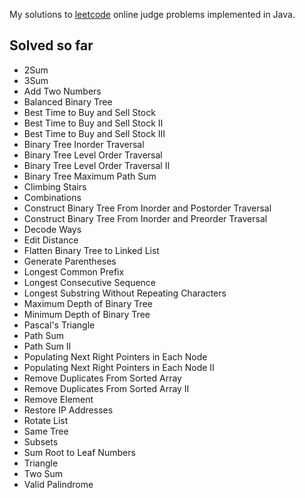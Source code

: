 My solutions to [leetcode](http://www.leetcode.com/onlinejudge) online judge problems implemented in Java.

Solved so far
-------------

* 2Sum
* 3Sum
* Add Two Numbers
* Balanced Binary Tree
* Best Time to Buy and Sell Stock
* Best Time to Buy and Sell Stock II
* Best Time to Buy and Sell Stock III
* Binary Tree Inorder Traversal
* Binary Tree Level Order Traversal
* Binary Tree Level Order Traversal II
* Binary Tree Maximum Path Sum
* Climbing Stairs
* Combinations
* Construct Binary Tree From Inorder and Postorder Traversal
* Construct Binary Tree From Inorder and Preorder Traversal
* Decode Ways
* Edit Distance
* Flatten Binary Tree to Linked List
* Generate Parentheses
* Longest Common Prefix
* Longest Consecutive Sequence
* Longest Substring Without Repeating Characters
* Maximum Depth of Binary Tree
* Minimum Depth of Binary Tree
* Pascal's Triangle
* Path Sum
* Path Sum II
* Populating Next Right Pointers in Each Node
* Populating Next Right Pointers in Each Node II
* Remove Duplicates From Sorted Array 
* Remove Duplicates From Sorted Array II
* Remove Element
* Restore IP Addresses
* Rotate List
* Same Tree
* Subsets
* Sum Root to Leaf Numbers
* Triangle
* Two Sum
* Valid Palindrome
